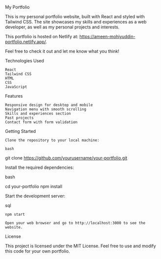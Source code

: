 My Portfolio

This is my personal portfolio website, built with React and styled with Tailwind CSS. The site showcases my skills and experiences as a web developer, as well as my personal projects and interests.

This portfolio is hosted on Netlify at: 
https://ameen-mohiyuddin-portfolio.netlify.app/. 

Feel free to check it out and let me know what you think!

Technologies Used

    React
    Tailwind CSS
    HTML
    CSS
    JavaScript

Features

    Responsive design for desktop and mobile
    Navigation menu with smooth scrolling
    Skills and experiences section
    Past projects
    Contact form with form validation

Getting Started

    Clone the repository to your local machine:

    bash

git clone https://github.com/yourusername/your-portfolio.git

Install the required dependencies:

bash

cd your-portfolio
npm install

Start the development server:

sql

    npm start

    Open your web browser and go to http://localhost:3000 to see the website.

License

This project is licensed under the MIT License. Feel free to use and modify this code for your own portfolio.

